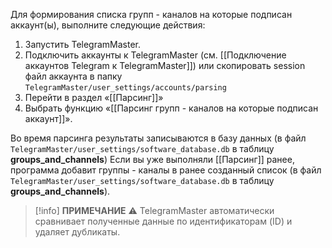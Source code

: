 Для формирования списка групп - каналов на которые подписан аккаунт(ы), выполните следующие действия:

1. Запустить TelegramMaster.
2. Подключить аккаунты к TelegramMaster (см. [[Подключение аккаунтов Telegram к TelegramMaster]]) или скопировать session файл аккаунта в папку `TelegramMaster/user_settings/accounts/parsing`
3. Перейти в раздел «[[Парсинг]]»
4. Выбрать функцию «[[Парсинг групп - каналов на которые подписан аккаунт]]».

Во время парсинга результаты записываются в базу данных (в файл `TelegramMaster/user_settings/software_database.db` в таблицу **groups_and_channels**)
Если вы уже выполняли [[Парсинг]] ранее, программа добавит группы - каналы в ранее созданный список (в файл `TelegramMaster/user_settings/software_database.db` в таблицу **groups_and_channels**).

> [!info] **ПРИМЕЧАНИЕ**
> ⚠️ TelegramMaster автоматически сравнивает полученные данные по идентификаторам (ID) и удаляет дубликаты. 


